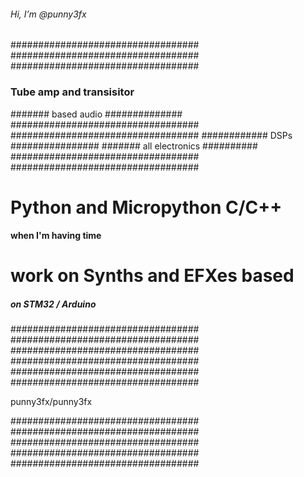 ###### Hi, I’m @punny3fx #########
##################################
##################################
##################################
###  Tube amp and transisitor ####
####### based audio ##############
##################################
##################################
############ DSPs ################
####### all electronics ##########
##################################
##################################
# Python and Micropython C/C++ ###
#### when I'm having time ######## 
# work on Synths and EFXes based #
##### on STM32 /  Arduino ########
##################################
##################################
##################################
##################################
##################################
##################################

punny3fx/punny3fx

##################################
##################################
##################################
##################################
##################################
